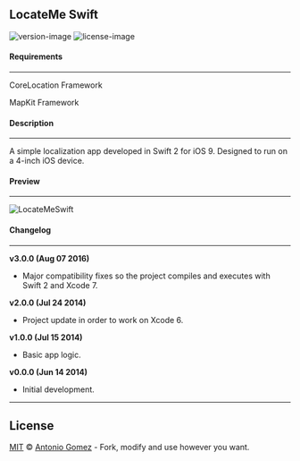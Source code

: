 ## LocateMe Swift

![version-image](https://img.shields.io/badge/version-3.0.0-ff69b4.svg)
![license-image](https://img.shields.io/badge/license-MIT-ff69b4.svg)


#### Requirements
--------

CoreLocation Framework

MapKit Framework


#### Description
-----------

A simple localization app developed in Swift 2 for iOS 9. Designed to run on a 4-inch iOS device.


#### Preview
--------

![LocateMeSwift](http://i.imgur.com/MUVIZYq.png?1)


#### Changelog
--------

**v3.0.0 (Aug 07 2016)**
*    Major compatibility fixes so the project compiles and executes with Swift 2 and Xcode 7.

**v2.0.0 (Jul 24 2014)**
*    Project update in order to work on Xcode 6.

**v1.0.0 (Jul 15 2014)**
*    Basic app logic.

**v0.0.0 (Jun 14 2014)**
*    Initial development.


--------
## License
[MIT][0] © [Antonio Gomez][1] - Fork, modify and use however you want.

[1]: http://opensource.org/licenses/MIT
[0]: http://antoniogomez.me/
